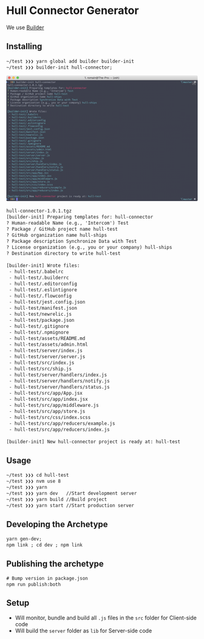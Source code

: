 # Hull Connector Generator

We use [Builder](http://formidable.com/open-source/builder/)

## Installing

```
~/test ❯❯❯ yarn global add builder builder-init
~/test ❯❯❯ builder-init hull-connector;
```

![preview](README.png)

```
hull-connector-1.0.1.tgz
[builder-init] Preparing templates for: hull-connector
? Human-readable Name (e.g., 'Intercom') Test
? Package / GitHub project name hull-test
? GitHub organization name hull-ships
? Package description Synchronize Data with Test
? License organization (e.g., you or your company) hull-ships
? Destination directory to write hull-test

[builder-init] Wrote files:
 - hull-test/.babelrc
 - hull-test/.builderrc
 - hull-test/.editorconfig
 - hull-test/.eslintignore
 - hull-test/.flowconfig
 - hull-test/jest.config.json
 - hull-test/manifest.json
 - hull-test/newrelic.js
 - hull-test/package.json
 - hull-test/.gitignore
 - hull-test/.npmignore
 - hull-test/assets/README.md
 - hull-test/assets/admin.html
 - hull-test/server/index.js
 - hull-test/server/server.js
 - hull-test/src/index.js
 - hull-test/src/ship.js
 - hull-test/server/handlers/index.js
 - hull-test/server/handlers/notify.js
 - hull-test/server/handlers/status.js
 - hull-test/src/app/App.jsx
 - hull-test/src/app/index.jsx
 - hull-test/src/app/middleware.js
 - hull-test/src/app/store.js
 - hull-test/src/css/index.scss
 - hull-test/src/app/reducers/example.js
 - hull-test/src/app/reducers/index.js

[builder-init] New hull-connector project is ready at: hull-test
```

## Usage
```
~/test ❯❯❯ cd hull-test
~/test ❯❯❯ nvm use 8
~/test ❯❯❯ yarn
~/test ❯❯❯ yarn dev   //Start development server
~/test ❯❯❯ yarn build //Build project
~/test ❯❯❯ yarn start //Start production server
```

## Developing the Archetype

```
yarn gen-dev;
npm link ; cd dev ; npm link
```

## Publishing the archetype

```
# Bump version in package.json
npm run publish:both
```

## Setup

- Will monitor, bundle and build all `.js` files in the `src` folder for Client-side code
- Will build the `server` folder as `lib` for Server-side code
